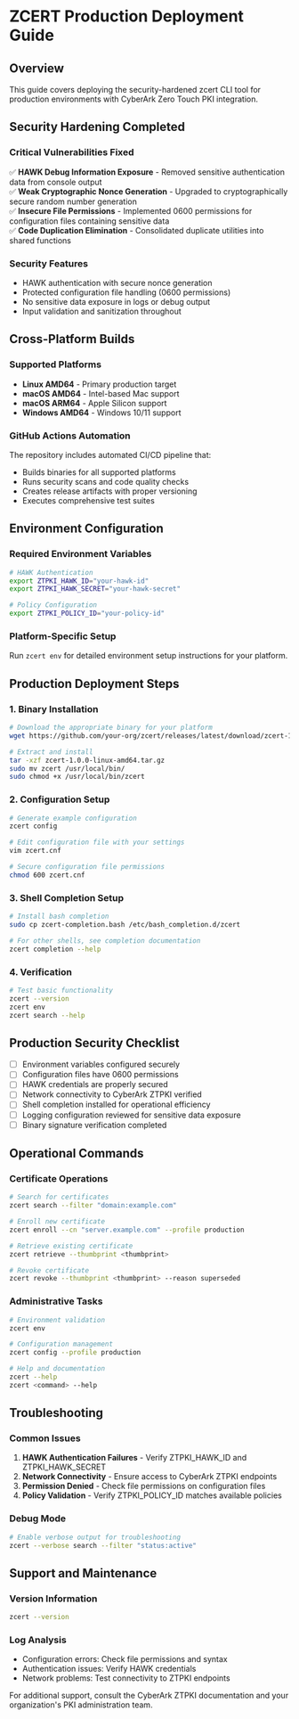 # ZCERT Production Deployment Guide

## Overview
This guide covers deploying the security-hardened zcert CLI tool for production environments with CyberArk Zero Touch PKI integration.

## Security Hardening Completed

### Critical Vulnerabilities Fixed
✅ **HAWK Debug Information Exposure** - Removed sensitive authentication data from console output  
✅ **Weak Cryptographic Nonce Generation** - Upgraded to cryptographically secure random number generation  
✅ **Insecure File Permissions** - Implemented 0600 permissions for configuration files containing sensitive data  
✅ **Code Duplication Elimination** - Consolidated duplicate utilities into shared functions  

### Security Features
- HAWK authentication with secure nonce generation
- Protected configuration file handling (0600 permissions)
- No sensitive data exposure in logs or debug output
- Input validation and sanitization throughout

## Cross-Platform Builds

### Supported Platforms
- **Linux AMD64** - Primary production target
- **macOS AMD64** - Intel-based Mac support
- **macOS ARM64** - Apple Silicon support  
- **Windows AMD64** - Windows 10/11 support

### GitHub Actions Automation
The repository includes automated CI/CD pipeline that:
- Builds binaries for all supported platforms
- Runs security scans and code quality checks
- Creates release artifacts with proper versioning
- Executes comprehensive test suites

## Environment Configuration

### Required Environment Variables
```bash
# HAWK Authentication
export ZTPKI_HAWK_ID="your-hawk-id"
export ZTPKI_HAWK_SECRET="your-hawk-secret"

# Policy Configuration
export ZTPKI_POLICY_ID="your-policy-id"
```

### Platform-Specific Setup
Run `zcert env` for detailed environment setup instructions for your platform.

## Production Deployment Steps

### 1. Binary Installation
```bash
# Download the appropriate binary for your platform
wget https://github.com/your-org/zcert/releases/latest/download/zcert-1.0.0-linux-amd64.tar.gz

# Extract and install
tar -xzf zcert-1.0.0-linux-amd64.tar.gz
sudo mv zcert /usr/local/bin/
sudo chmod +x /usr/local/bin/zcert
```

### 2. Configuration Setup
```bash
# Generate example configuration
zcert config

# Edit configuration file with your settings
vim zcert.cnf

# Secure configuration file permissions
chmod 600 zcert.cnf
```

### 3. Shell Completion Setup
```bash
# Install bash completion
sudo cp zcert-completion.bash /etc/bash_completion.d/zcert

# For other shells, see completion documentation
zcert completion --help
```

### 4. Verification
```bash
# Test basic functionality
zcert --version
zcert env
zcert search --help
```

## Production Security Checklist

- [ ] Environment variables configured securely
- [ ] Configuration files have 0600 permissions
- [ ] HAWK credentials are properly secured
- [ ] Network connectivity to CyberArk ZTPKI verified
- [ ] Shell completion installed for operational efficiency
- [ ] Logging configuration reviewed for sensitive data exposure
- [ ] Binary signature verification completed

## Operational Commands

### Certificate Operations
```bash
# Search for certificates
zcert search --filter "domain:example.com"

# Enroll new certificate
zcert enroll --cn "server.example.com" --profile production

# Retrieve existing certificate
zcert retrieve --thumbprint <thumbprint>

# Revoke certificate
zcert revoke --thumbprint <thumbprint> --reason superseded
```

### Administrative Tasks
```bash
# Environment validation
zcert env

# Configuration management
zcert config --profile production

# Help and documentation
zcert --help
zcert <command> --help
```

## Troubleshooting

### Common Issues
1. **HAWK Authentication Failures** - Verify ZTPKI_HAWK_ID and ZTPKI_HAWK_SECRET
2. **Network Connectivity** - Ensure access to CyberArk ZTPKI endpoints
3. **Permission Denied** - Check file permissions on configuration files
4. **Policy Validation** - Verify ZTPKI_POLICY_ID matches available policies

### Debug Mode
```bash
# Enable verbose output for troubleshooting
zcert --verbose search --filter "status:active"
```

## Support and Maintenance

### Version Information
```bash
zcert --version
```

### Log Analysis
- Configuration errors: Check file permissions and syntax
- Authentication issues: Verify HAWK credentials
- Network problems: Test connectivity to ZTPKI endpoints

For additional support, consult the CyberArk ZTPKI documentation and your organization's PKI administration team.
